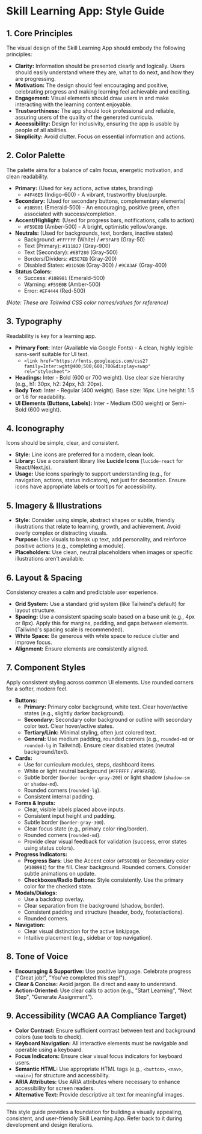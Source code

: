 # Skill Learning App: Style Guide

## 1. Core Principles

The visual design of the Skill Learning App should embody the following principles:

* **Clarity:** Information should be presented clearly and logically. Users should easily understand where they are, what to do next, and how they are progressing.
* **Motivation:** The design should feel encouraging and positive, celebrating progress and making learning feel achievable and exciting.
* **Engagement:** Visual elements should draw users in and make interacting with the learning content enjoyable.
* **Trustworthiness:** The app should look professional and reliable, assuring users of the quality of the generated curricula.
* **Accessibility:** Design for inclusivity, ensuring the app is usable by people of all abilities.
* **Simplicity:** Avoid clutter. Focus on essential information and actions.

## 2. Color Palette

The palette aims for a balance of calm focus, energetic motivation, and clean readability.

* **Primary:** (Used for key actions, active states, branding)
    * `#4F46E5` (Indigo-600) - A vibrant, trustworthy blue/purple.
* **Secondary:** (Used for secondary buttons, complementary elements)
    * `#10B981` (Emerald-500) - An encouraging, positive green, often associated with success/completion.
* **Accent/Highlight:** (Used for progress bars, notifications, calls to action)
    * `#F59E0B` (Amber-500) - A bright, optimistic yellow/orange.
* **Neutrals:** (Used for backgrounds, text, borders, inactive states)
    * Background: `#FFFFFF` (White) / `#F9FAFB` (Gray-50)
    * Text (Primary): `#111827` (Gray-900)
    * Text (Secondary): `#6B7280` (Gray-500)
    * Borders/Dividers: `#E5E7EB` (Gray-200)
    * Disabled States: `#D1D5DB` (Gray-300) / `#9CA3AF` (Gray-400)
* **Status Colors:**
    * Success: `#10B981` (Emerald-500)
    * Warning: `#F59E0B` (Amber-500)
    * Error: `#EF4444` (Red-500)

*(Note: These are Tailwind CSS color names/values for reference)*

## 3. Typography

Readability is key for a learning app.

* **Primary Font:** Inter (Available via Google Fonts) - A clean, highly legible sans-serif suitable for UI text.
    * `<link href="https://fonts.googleapis.com/css2?family=Inter:wght@400;500;600;700&display=swap" rel="stylesheet">`
* **Headings:** Inter - Bold (600 or 700 weight). Use clear size hierarchy (e.g., h1: 30px, h2: 24px, h3: 20px).
* **Body Text:** Inter - Regular (400 weight). Base size: 16px. Line height: 1.5 or 1.6 for readability.
* **UI Elements (Buttons, Labels):** Inter - Medium (500 weight) or Semi-Bold (600 weight).

## 4. Iconography

Icons should be simple, clear, and consistent.

* **Style:** Line icons are preferred for a modern, clean look.
* **Library:** Use a consistent library like **Lucide Icons** (`lucide-react` for React/Next.js).
* **Usage:** Use icons sparingly to support understanding (e.g., for navigation, actions, status indicators), not just for decoration. Ensure icons have appropriate labels or tooltips for accessibility.

## 5. Imagery & Illustrations

* **Style:** Consider using simple, abstract shapes or subtle, friendly illustrations that relate to learning, growth, and achievement. Avoid overly complex or distracting visuals.
* **Purpose:** Use visuals to break up text, add personality, and reinforce positive actions (e.g., completing a module).
* **Placeholders:** Use clean, neutral placeholders when images or specific illustrations aren't available.

## 6. Layout & Spacing

Consistency creates a calm and predictable user experience.

* **Grid System:** Use a standard grid system (like Tailwind's default) for layout structure.
* **Spacing:** Use a consistent spacing scale based on a base unit (e.g., 4px or 8px). Apply this for margins, padding, and gaps between elements. (Tailwind's spacing scale is recommended).
* **White Space:** Be generous with white space to reduce clutter and improve focus.
* **Alignment:** Ensure elements are consistently aligned.

## 7. Component Styles

Apply consistent styling across common UI elements. Use rounded corners for a softer, modern feel.

* **Buttons:**
    * **Primary:** Primary color background, white text. Clear hover/active states (e.g., slightly darker background).
    * **Secondary:** Secondary color background or outline with secondary color text. Clear hover/active states.
    * **Tertiary/Link:** Minimal styling, often just colored text.
    * **General:** Use medium padding, rounded corners (e.g., `rounded-md` or `rounded-lg` in Tailwind). Ensure clear disabled states (neutral background/text).
* **Cards:**
    * Use for curriculum modules, steps, dashboard items.
    * White or light neutral background (`#FFFFFF` / `#F9FAFB`).
    * Subtle border (`border border-gray-200`) or light shadow (`shadow-sm` or `shadow-md`).
    * Rounded corners (`rounded-lg`).
    * Consistent internal padding.
* **Forms & Inputs:**
    * Clear, visible labels placed above inputs.
    * Consistent input height and padding.
    * Subtle border (`border-gray-300`).
    * Clear focus state (e.g., primary color ring/border).
    * Rounded corners (`rounded-md`).
    * Provide clear visual feedback for validation (success, error states using status colors).
* **Progress Indicators:**
    * **Progress Bars:** Use the Accent color (`#F59E0B`) or Secondary color (`#10B981`) for the fill. Clear background. Rounded corners. Consider subtle animations on update.
    * **Checkboxes/Radio Buttons:** Style consistently. Use the primary color for the checked state.
* **Modals/Dialogs:**
    * Use a backdrop overlay.
    * Clear separation from the background (shadow, border).
    * Consistent padding and structure (header, body, footer/actions).
    * Rounded corners.
* **Navigation:**
    * Clear visual distinction for the active link/page.
    * Intuitive placement (e.g., sidebar or top navigation).

## 8. Tone of Voice

* **Encouraging & Supportive:** Use positive language. Celebrate progress ("Great job!", "You've completed this step!").
* **Clear & Concise:** Avoid jargon. Be direct and easy to understand.
* **Action-Oriented:** Use clear calls to action (e.g., "Start Learning", "Next Step", "Generate Assignment").

## 9. Accessibility (WCAG AA Compliance Target)

* **Color Contrast:** Ensure sufficient contrast between text and background colors (use tools to check).
* **Keyboard Navigation:** All interactive elements must be navigable and operable using a keyboard.
* **Focus Indicators:** Ensure clear visual focus indicators for keyboard users.
* **Semantic HTML:** Use appropriate HTML tags (e.g., `<button>`, `<nav>`, `<main>`) for structure and accessibility.
* **ARIA Attributes:** Use ARIA attributes where necessary to enhance accessibility for screen readers.
* **Alternative Text:** Provide descriptive alt text for meaningful images.

---

This style guide provides a foundation for building a visually appealing, consistent, and user-friendly Skill Learning App. Refer back to it during development and design iterations.
